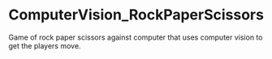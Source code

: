 # ComputerVision_RockPaperScissors
Game of rock paper scissors against computer that uses computer vision to get the players move.
